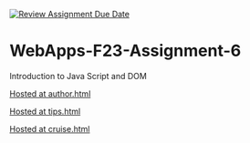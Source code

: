 [![Review Assignment Due Date](https://classroom.github.com/assets/deadline-readme-button-24ddc0f5d75046c5622901739e7c5dd533143b0c8e959d652212380cedb1ea36.svg)](https://classroom.github.com/a/b9NC0g7h)
# WebApps-F23-Assignment-6
Introduction to Java Script and DOM

[Hosted at author.html](https://44-563-webapps-f23.github.io/44563-webapps-f23-assignment6-Shivaramreddypalla/author.html)

[Hosted at tips.html](https://44-563-webapps-f23.github.io/44563-webapps-f23-assignment6-Shivaramreddypalla/tips.html)

[Hosted at cruise.html](https://44-563-webapps-f23.github.io/44563-webapps-f23-assignment6-Shivaramreddypalla/cruise.html)

